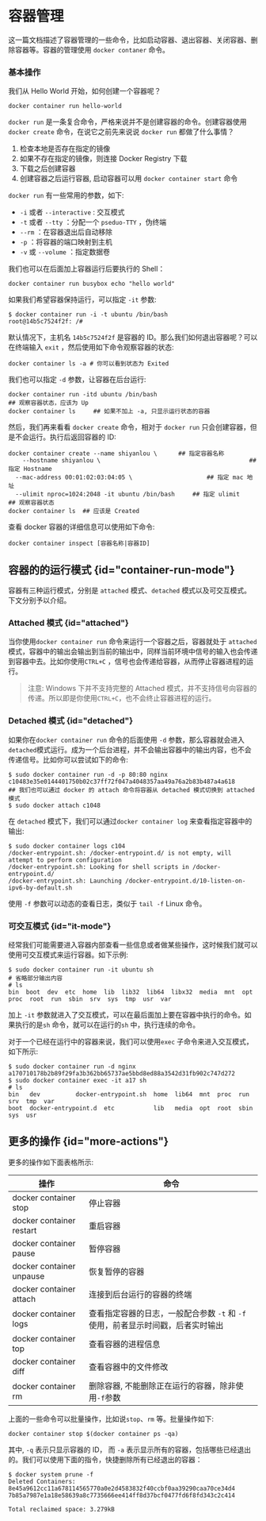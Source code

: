 # 容器管理 

这一篇文档描述了容器管理的一些命令，比如启动容器、退出容器、关闭容器、删除容器等。容器的管理使用 `docker contaner` 命令。

### 基本操作

我们从 Hello World 开始，如何创建一个容器呢？

```shell
docker container run hello-world
```

`docker run` 是一条复合命令，严格来说并不是创建容器的命令。创建容器使用 `docker create` 命令，在说它之前先来说说 `docker run` 都做了什么事情？

1. 检查本地是否存在指定的镜像
2. 如果不存在指定的镜像，则连接 Docker Registry 下载
3. 下载之后创建容器
4. 创建容器之后运行容器, 启动容器可以用 `docker container start` 命令

`docker run` 有一些常用的参数，如下:

- `-i` 或者 `--interactive` : 交互模式
- `-t` 或者 `--tty` ：分配一个 `pseduo-TTY` ，伪终端
- `--rm` ：在容器退出后自动移除
- `-p` ：将容器的端口映射到主机
- `-v` 或 `--volume` ：指定数据卷

我们也可以在后面加上容器运行后要执行的 Shell：

```shell
docker container run busybox echo "hello world"
```
如果我们希望容器保持运行，可以指定 `-it` 参数:

```shell
$ docker container run -i -t ubuntu /bin/bash
root@14b5c7524f2f: /#
```
默认情况下，主机名 `14b5c7524f2f` 是容器的 ID。那么我们如何退出容器呢？可以在终端输入 `exit` ，然后使用如下命令观察容器的状态:
```shell
docker container ls -a # 你可以看到状态为 Exited
```
我们也可以指定 `-d` 参数，让容器在后台运行:
```shell
docker container run -itd ubuntu /bin/bash
## 观察容器状态，应该为 Up
docker container ls		## 如果不加上 -a, 只显示运行状态的容器
```
然后，我们再来看看 `docker create` 命令，相对于 `docker run` 只会创建容器，但是不会运行。执行后返回容器的 ID:
```shell
docker container create --name shiyanlou \		## 指定容器名称
	--hostname shiyanlou \											## 指定 Hostname
  --mac-address 00:01:02:03:04:05 \						## 指定 mac 地址
  --ulimit nproc=1024:2048 -it ubuntu /bin/bash		## 指定 ulimit
## 观察容器状态
docker container ls  ## 应该是 Created
```
查看 docker 容器的详细信息可以使用如下命令:
```shell
docker container inspect [容器名称|容器ID]
```

## 容器的的运行模式 {id="container-run-mode"}

容器有三种运行模式，分别是 `attached` 模式、`detached` 模式以及可交互模式。下文分别予以介绍。

### Attached 模式 {id="attached"}

当你使用`docker container run` 命令来运行一个容器之后，容器就处于 `attached` 模式，容器中的输出会输出到当前的输出中，同样当前环境中信号的输入也会传递到容器中去。比如你使用`CTRL+C` ，信号也会传递给容器，从而停止容器进程的运行。
> 注意: Windows 下并不支持完整的 Attached 模式，并不支持信号向容器的传递。所以即是你使用`CTRL+C`，也不会终止容器进程的运行。


### Detached 模式 {id="detached"}

如果你在`docker container run` 命令的后面使用 `-d` 参数，那么容器就会进入 `detached`模式运行。成为一个后台进程，并不会输出容器中的输出内容，也不会传递信号。比如你可以尝试如下的命令:

```shell
$ sudo docker container run -d -p 80:80 nginx
c10483e35e0144401750b02c37ff72f047a4048357aa49a76a2b83b487a4a618
## 我们也可以通过 docker 的 attach 命令将容器从 detached 模式切换到 attached 模式
$ sudo docker attach c1048
```

在 `detached` 模式下，我们可以通过`docker container log` 来查看指定容器中的输出:

```shell
$ sudo docker container logs c104
/docker-entrypoint.sh: /docker-entrypoint.d/ is not empty, will attempt to perform configuration
/docker-entrypoint.sh: Looking for shell scripts in /docker-entrypoint.d/
/docker-entrypoint.sh: Launching /docker-entrypoint.d/10-listen-on-ipv6-by-default.sh
```

使用 `-f` 参数可以动态的查看日志，类似于 `tail -f` Linux 命令。

### 可交互模式 {id="it-mode"}

经常我们可能需要进入容器内部查看一些信息或者做某些操作，这时候我们就可以使用可交互模式来运行容器。如下示例:
```shell
$ sudo docker container run -it ubuntu sh
# 省略部分输出内容	
# ls
bin  boot  dev	etc  home  lib	lib32  lib64  libx32  media  mnt  opt  proc  root  run	sbin  srv  sys	tmp  usr  var
```
加上 `-it` 参数就进入了交互模式，可以在最后面加上要在容器中执行的命令。如果执行的是`sh` 命令，就可以在运行的`sh` 中，执行连续的命令。

对于一个已经在运行中的容器来说，我们可以使用`exec` 子命令来进入交互模式，如下所示:
```shell
$ sudo docker container run -d nginx
a170710178b2b89f29fa3b362bb65737ae5bbd8ed88a3542d31fb902c747d272
$ sudo docker container exec -it a17 sh
# ls
bin   dev		   docker-entrypoint.sh  home  lib64  mnt  proc  run   srv  tmp  var
boot  docker-entrypoint.d  etc			 lib   media  opt  root  sbin  sys  usr
```

## 更多的操作 {id="more-actions"}

更多的操作如下面表格所示:

| 操作                       | 命令                                             |
|--------------------------|------------------------------------------------|
| docker container stop    | 停止容器                                           |
| docker container restart | 重启容器                                           |
| docker container pause   | 暂停容器                                           |
| docker container unpause | 恢复暂停的容器                                        |
| docker container attach  | 连接到后台运行的容器的终端                                  |
| docker container logs    | 查看指定容器的日志，一般配合参数 `-t` 和 `-f` 使用，前者显示时间戳，后者实时输出 |
| docker container top     | 查看容器的进程信息                                      |
| docker container diff    | 查看容器中的文件修改                                     |
| docker container rm      | 删除容器, 不能删除正在运行的容器，除非使用`-f`参数                   |

上面的一些命令可以批量操作，比如说`stop`、`rm` 等。批量操作如下:
```shell
docker container stop $(docker container ps -qa)
```
其中, `-q` 表示只显示容器的 ID， 而 `-a` 表示显示所有的容器，包括哪些已经退出的。我们可以使用下面的指令，快捷删除所有已经退出的容器：
```shell
$ docker system prune -f
Deleted Containers:
8e45a9612cc11a678114565770a0e2d4583832f40ccbf0aa39290caa70ce34d4
7b85a7987e1a18e58639a8c7735666ee414ff8d37bcf0477fd6f8fd343c2c414

Total reclaimed space: 3.279kB
```
